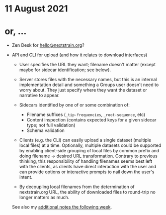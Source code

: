 # 11 August 2021
# or, …

* Zen Desk for hello@nextstrain.org?

* API and CLI for upload (and how it relates to download interfaces)

  - User specifies the URL they want; filename doesn't matter (except maybe for
    sidecar identification; see below).

  - Server stores files with the necessary names, but this is an internal
    implementation detail and something a Groups user doesn't need to worry
    about.  They just specify where they want the dataset or narrative to
    appear.

  - Sidecars identified by one of or some combination of:
    - Filename suffixes (`_tip-frequencies`, `_root-sequence`, etc)
    - Content inspection (contains expected keys for a given sidecar type; not full validation)
    - Schema validation

  - Clients (e.g. the CLI) can easily upload a single dataset (multiple local
    files) at a time.  Optionally, multiple datasets could be supported by
    enabling client-side grouping of local files by common prefix and doing
    filename → desired URL transformation.  Contrary to previous thinking, this
    responsibility of handling filenames seems best left with the clients, as
    clients have direct interaction with the user and can provide options or
    interactive prompts to nail down the user's intent.

  - By decoupling local filenames from the determination of nextstrain.org URL,
    the ability of downloaded files to round-trip no longer matters as much.

  See also my [additional notes the following week](2021-08-17.md).
